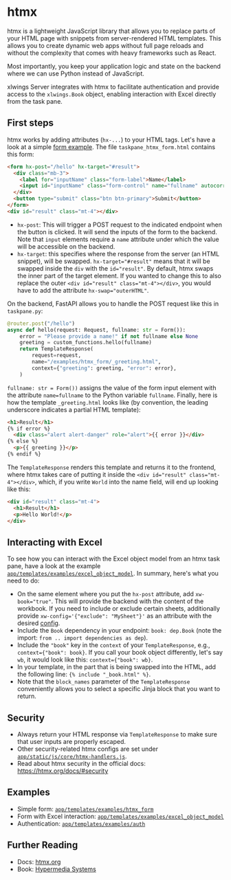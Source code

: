 # htmx

htmx is a lightweight JavaScript library that allows you to replace parts of your HTML page with snippets from server-rendered HTML templates. This allows you to create dynamic web apps without full page reloads and without the complexity that comes with heavy frameworks such as React.

Most importantly, you keep your application logic and state on the backend where we can use Python instead of JavaScript.

xlwings Server integrates with htmx to facilitate authentication and provide access to the `xlwings.Book` object, enabling interaction with Excel directly from the task pane.

## First steps

htmx works by adding attributes (`hx-...`) to your HTML tags. Let's have a look at a simple [form example](https://github.com/xlwings/xlwings-server/tree/main/app/templates/examples/htmx_form). The file `taskpane_htmx_form.html` contains this form:

```html
<form hx-post="/hello" hx-target="#result">
  <div class="mb-3">
    <label for="inputName" class="form-label">Name</label>
    <input id="inputName" class="form-control" name="fullname" autocorrect="off" />
  </div>
  <button type="submit" class="btn btn-primary">Submit</button>
</form>
<div id="result" class="mt-4"></div>
```

- `hx-post`: This will trigger a POST request to the indicated endpoint when the button is clicked. It will send the inputs of the form to the backend. Note that `input` elements require a `name` attribute under which the value will be accessible on the backend.
- `hx-target`: this specifies where the response from the server (an HTML snippet), will be swapped. `hx-target="#result"` means that it will be swapped inside the `div` with the `id="result"`. By default, htmx swaps the inner part of the target element. If you wanted to change this to also replace the outer `<div id="result" class="mt-4"></div>`, you would have to add the attribute `hx-swap="outerHTML"`.

On the backend, FastAPI allows you to handle the POST request like this in `taskpane.py`:

```python
@router.post("/hello")
async def hello(request: Request, fullname: str = Form()):
    error = "Please provide a name!" if not fullname else None
    greeting = custom_functions.hello(fullname)
    return TemplateResponse(
        request=request,
        name="/examples/htmx_form/_greeting.html",
        context={"greeting": greeting, "error": error},
    )
```

`fullname: str = Form())` assigns the value of the form input element with the attribute `name=fullname` to the Python variable `fullname`. Finally, here is how the template `_greeting.html` looks like (by convention, the leading underscore indicates a partial HTML template):

```html
<h1>Result</h1>
{% if error %}
  <div class="alert alert-danger" role="alert">{{ error }}</div>
{% else %}
  <p>{{ greeting }}</p>
{% endif %}
```

The `TemplateResponse` renders this template and returns it to the frontend, where htmx takes care of putting it inside the `<div id="result" class="mt-4"></div>`, which, if you write `World` into the name field, will end up looking like this:

```html
<div id="result" class="mt-4">
  <h1>Result</h1>
  <p>Hello World!</p>
</div>
```

## Interacting with Excel

To see how you can interact with the Excel object model from an htmx task pane, have a look at the example [`app/templates/examples/excel_object_model`](https://github.com/xlwings/xlwings-server/tree/main/app/templates/examples/excel_object_model). In summary, here's what you need to do:

- On the same element where you put the `hx-post` attribute, add `xw-book="true"`. This will provide the backend with the content of the workbook. If you need to include or exclude certain sheets, additionally provide `xw-config='{"exclude": "MySheet"}'` as an attribute with the desired [config](officejs_run_scripts.md#config).
- Include the `Book` dependency in your endpoint: `book: dep.Book` (note the import: `from .. import dependencies as dep`).
- Include the `"book"` key in the `context` of your `TemplateResponse`, e.g., `context={"book": book}`. If you call your book object differently, let's say `wb`, it would look like this: `context={"book": wb}`.
- In your template, in the part that is being swapped into the HTML, add the following line: `{% include "_book.html" %}`.
- Note that the `block_names` parameter of the `TemplateResponse` conveniently allows you to select a specific Jinja block that you want to return.

## Security

- Always return your HTML response via `TemplateResponse` to make sure that user inputs are properly escaped.
- Other security-related htmx configs are set under [`app/static/js/core/htmx-handlers.js`](https://github.com/xlwings/xlwings-server/blob/main/app/static/js/core/htmx-handlers.js).
- Read about htmx security in the official docs: https://htmx.org/docs/#security

## Examples

- Simple form: [`app/templates/examples/htmx_form`](https://github.com/xlwings/xlwings-server/tree/main/app/templates/examples/htmx_form)
- Form with Excel interaction: [`app/templates/examples/excel_object_model`](https://github.com/xlwings/xlwings-server/tree/main/app/templates/examples/excel_object_model)
- Authentication: [`app/templates/examples/auth`](https://github.com/xlwings/xlwings-server/tree/main/app/templates/examples/auth)

## Further Reading

- Docs: [htmx.org](https://htmx.org/)
- Book: [Hypermedia Systems](https://hypermedia.systems/)
